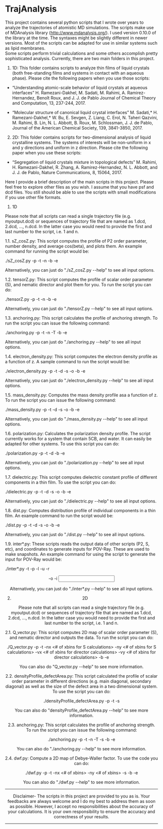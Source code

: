 # TrajAnalysis

This project contains several python scripts that I wrote over years to analyze the 
trajectories of atomistic MD simulations. The scripts make use 
of MDAnalysis library (http://www.mdanalysis.org/). I used version 0.10.0 of the 
library at the time. The syntaxes might be slightly different in newer versions.
Most of the scripts can be adapted for use in similar systems such as lipid membranes.  
Some scripts perform trivial calculations and some others accomplish pretty 
sophisticated analysis. Currently, there are two main folders in this project.

1) 1D: This folder contains scripts to analyze thin films of liquid crystals 
(both free-standing films and systems in contact with an aqueous phase). Please 
cite the following papers when you use those scripts:

- “Understanding atomic-scale behavior of liquid crystals at aqueous interfaces”
H. Ramezani-Dakhel, M. Sadati, M. Rahimi, A. Ramirez-Hernandez, Benoît Roux, and
J. J. de Pablo Journal of Chemical Theory and Computation, 13, 237-244, 2017.

- “Molecular structure of canonical liquid crystal interfaces”
M. Sadati,* H. Ramezani-Dakhel,* W. Bu, E. Sevgen, Z. Liang, C. Erol, 
N. Taheri Qazvini, M. Rahimi, B. Lin, N. L. Abbott, B. Roux, M. Schlossman,
J. J. de Pablo, Journal of the American Chemical Society, 139, 3841-3850, 2017.

2) 2D: This folder contains scripts for two-dimensional analysis of liquid 
crystalline systems. The systems of interests will be non-uniform in x and y 
directions and uniform in z direction. Please cite the following paper when you 
use these scripts:

- “Segregation of liquid crystals mixture in topological defects”
M. Rahimi, H. Ramezani-Dakhel, R. Zhang, A. Ramirez-Hernandez, N. L. Abbott, 
and J. J. de Pablo, Nature Communications, 8, 15064, 2017.

Here I provide a brief description of the main scripts in this project. 
Please feel free to explore other files as you wish. I assume that you have
psf and dcd files. You still should be able to use the scripts with small modifications
if you use other file formats.

1) 1D

Please note that all scripts can read a single trajectory file (e.g. myoutput.dcd)
or sequences of trajectory file that are named as 1.dcd, 2.dcd, ..., n.dcd. In the
latter case you would need to provide the first and last number to the script, i.e.
1 and n. 

1.1. sZ_cosZ.py: This script computes the profile of P2 order parameter, number 
density, and average cos(beta), and plots them. An example command for running the 
script would be:

./sZ_cosZ.py  -p <psf file> -t <dcd file> -n <number of bins> -b <first frame> 
-e <last frame>

Alternatively, you can just do "./sZ_cosZ.py --help" to see all input options.

1.2. tensorZ.py: This script computes the profile of scalar order parameter (S), 
and nematic director and plot them for you. To run the script you can do:

./tensorZ.py  -p <psf file> -t <dcd file> -n <number of bins> -b <first frame> 
-e <last frame>

Alternatively, you can just do "./tensorZ.py --help" to see all input options.

1.3. anchoring.py: This script calculates the profile of anchoring strength. To 
run the script you can issue the following command:

./anchoring.py  -p <psf file> -t <dcd file> -n <number of bins> 
-T <Temperature in Kelvin> -b <first frame> -e <last frame> 

Alternatively, you can just do "./anchoring.py --help" to see all input options.

1.4. electron_density.py: This script computes the electron density profile as 
a function of z. A sample command to run the script would be: 

./electron_density.py -p <psf file> -t <dcd file> -d <bin size in angstrom> 
-s <atom selection text> -o <output file>  -b <first frame> -e <last frame>

Alternatively, you can just do "./electron_density.py --help" to see all input options.

1.5. mass_density.py: Computes the mass density profile asa a function of z. 
To run the script you can issue the following command:

./mass_density.py -p <psf file> -t <dcd file> -d <bin size in angstrom> 
-s <atom selection text> -o <output file>  -b <first frame> -e <last frame>

Alternatively, you can just do "./mass_density.py --help" to see all input options.

1.6. polarization.py: Calculates the polarization density profile. The script currently
works for a system that contain 5CB, and water. It can easily be adapted for other 
systems. To use this script you can do:

./polarization.py -p <psf file> -t <dcd file> -d <bin size in angstrom> 
-b <first frame> -e <last frame>

Alternatively, you can just do "./polarization.py --help" to see all input options.

1.7. dielectric.py: This script computes dielectric constant profile of different 
components in a thin film. To use the script you can do:

./dielectric.py  -p  <psf filename> -t <dcd filename> -d <binsize in angstrom> 
-s <atom selection command> -o <output filename> -b <first frame> -e <last frame>

Alternatively, you can just do "./dielectric.py --help" to see all input options.

1.8. dist.py: Computes distribution profile of individual components in a thin film.
An example command to run the script would be:

./dist.py -p <psf filename> -t <dcd filename> -d <binsize in angstrom> 
-s <atom selection command> -o <output filename> -b <first frame> -e <last frame>

Alternatively, you can just do "./dist.py --help" to see all input options.

1.9. inter*.py: These scripts reads the output data of other scripts (P2, S, etc), 
and coordinates to generate inputs for POV-Ray. These are used to make snapshots. 
An example command for using the script to generate the input for POV-Ray would be:

./inter*.py -t <dcd filename> -p <psf filename> -l <lower color bound> 
-u <upper color bound> -r <header file> -o <output name>   -i <input name>

Alternatively, you can just do "./inter*.py --help" to see all input options.

2) 2D

Please note that all scripts can read a single trajectory file (e.g. myoutput.dcd)
or sequences of trajectory file that are named as 1.dcd, 2.dcd, ..., n.dcd. In the
latter case you would need to provide the first and last number to the script, i.e.
1 and n. 

2.1. Q_vector.py: This script computes 2D map of scalar order parameter (S), 
and nematic director and outputs the data. To run the script you can do:

./Q_vector.py -p <psf filename> -t <dcd filename> 
-nx <# of xbins for S calculations> -ny <# of xbins for S calculations>
-vx <# of xbins for director calculations> -vy <# of xbins for director calculations>
-b <first frame> -e <last frame>

You can also do "Q_vector.py --help" to see more information.

2.2. densityProfile_defectArea.py: This script calculated the profile of scalar
order parameter in different directions (e.g. main diagonal, secondary diagonal) 
as well as the size of the defect area in a two dimensional system. To use the 
script you can do:

./densityProfile_defectArea.py -p <psf filename> -t <dcd filename>  -s <shape of the central bubble>

You can also do "densityProfile_defectArea.py --help" to see more information.

2.3. anchoring.py: This script calculates the profile of anchoring strength. To 
run the script you can issue the following command:

./anchoring.py  -p <psf file> -t <dcd file> -n <number of bins> 
-T <Temperature in Kelvin> -s <shape of the central bubble> -b <first frame> -e <last frame>

You can also do "./anchoring.py --help" to see more information.

2.4. dwf.py: Compute a 2D map of Debye-Waller factor. To use the code you can do:

./dwf.py -p <psf file> -t <dcd file> -nx <# of xbins> -ny <# of xbins> 
-s <shape of the central bubble> -b <first frame> -e <last frame>


You can also do "./dwf.py --help" to see more information.


********************************************************************************
Disclaimer- The scripts in this project are provided to you as is. Your feedbacks
are always welcome and I do my best to address them as soon as possible. However,
I accept no responsibilities about the accuracy of your calculations. It is your
own responsibility to ensure the accuracy and correctness of your results.
********************************************************************************